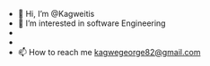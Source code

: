- 👋 Hi, I’m @Kagweitis
- 👀 I’m interested in software Engineering
-
-
- 📫 How to reach me kagwegeorge82@gmail.com

<!---
Kagweitis/Kagweitis is a ✨ special ✨ repository because its `README.md` (this file) appears on your GitHub profile.
You can click the Preview link to take a look at your changes.
--->
